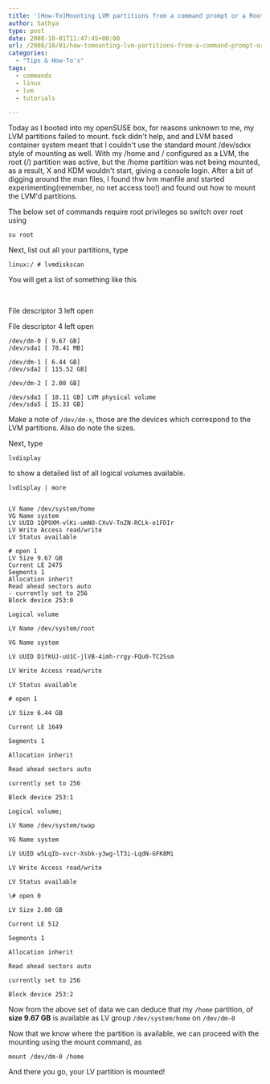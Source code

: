 ```yaml
---
title: '[How-To]Mounting LVM partitions from a command prompt or a Root Shell'
author: Sathya
type: post
date: 2008-10-01T11:47:45+00:00
url: /2008/10/01/how-tomounting-lvm-partitions-from-a-command-prompt-or-a-root-shell/
categories:
  - "Tips & How-To's"
tags:
  - commands
  - linux
  - lvm
  - tutorials

---
```

Today as I booted into my openSUSE box, for reasons unknown to me, my LVM partitions failed to mount. fsck didn't help, and and LVM based container system meant that I couldn't use the standard mount /dev/sdxx style of mounting as well. With my /home and / configured as a LVM, the root (/) partition was active, but the /home partition was not being mounted, as a result, X and KDM wouldn't start, giving a console login. After a bit of digging around the man files, I found thw lvm manfile and started experimenting(remember, no net access too!) and found out how to mount the LVM'd partitions.

<!--more-->

The below set of commands require root privileges so switch over root using
  
`su root`
  
Next, list out all your partitions, type

`linux:/ # lvmdiskscan`

You will get a list of something like this

&nbsp;

File descriptor 3 left open
  
File descriptor 4 left open

```
/dev/dm-0 [ 9.67 GB]
/dev/sda1 [ 78.41 MB]
  
/dev/dm-1 [ 6.44 GB]
/dev/sda2 [ 115.52 GB]

/dev/dm-2 [ 2.00 GB]
  
/dev/sda3 [ 18.11 GB] LVM physical volume
/dev/sda5 [ 15.33 GB]
```

Make a note of `/dev/dm-x`, those are the devices which correspond to the LVM partitions. Also do note the sizes.

Next, type

`lvdisplay`

to show a detailed list of all logical volumes available.

```
lvdisplay | more


LV Name /dev/system/home
VG Name system
LV UUID 1QP9XM-vlKi-umNO-CXvV-TnZN-RCLk-e1FDIr
LV Write Access read/write
LV Status available

# open 1
LV Size 9.67 GB
Current LE 2475
Segments 1
Allocation inherit
Read ahead sectors auto
- currently set to 256
Block device 253:0

Logical volume

LV Name /dev/system/root
  
VG Name system
  
LV UUID D1fKUJ-uU1C-jlVB-4imh-rrgy-FQu0-TC2Ssm
  
LV Write Access read/write
  
LV Status available
  
# open 1

LV Size 6.44 GB
  
Current LE 1649
  
Segments 1
  
Allocation inherit
  
Read ahead sectors auto
  
currently set to 256
  
Block device 253:1

Logical volume;
  
LV Name /dev/system/swap
  
VG Name system
  
LV UUID w5LqIb-xvcr-Xsbk-y3wg-lT3i-LqdN-GFK8Mi
  
LV Write Access read/write
  
LV Status available
  
\# open 0
  
LV Size 2.00 GB
  
Current LE 512
  
Segments 1
  
Allocation inherit
  
Read ahead sectors auto
  
currently set to 256
  
Block device 253:2
```
  
Now from the above set of data we can deduce that my `/home` partition, of **size 9.67 GB** is available as LV group `/dev/system/home` on `/dev/dm-0`

Now that we know where the partition is available, we can proceed with the mounting using the mount command, as
  
`mount /dev/dm-0 /home`
  
And there you go, your LV partition is mounted!
